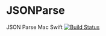 # JSONParse
JSON Parse Mac Swift
[![Build Status](https://travis-ci.org/rickli/JSONParse.svg?branch=master)](https://travis-ci.org/rickli/JSONParse)
